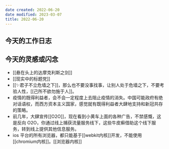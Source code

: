 ```yaml
---
date created: 2022-06-20
date modified: 2023-03-07
title: 2022-06-20
---
```


## 今天的工作日志

## 今天的灵感或闪念

- [[悬在头上的达摩克利斯之剑]]
- [[现实中的标题党]]
- [[✨君子不立危墙之下]]，那么也不要没事找事，让别人处于危墙之下，不要考验人性，[[己所不欲勿施于人]]。
- 疫情的既得利益者，会不会一定程度上去阻止疫情的消失。中国可能政府有绝对话语权，而西方资本主义国家，感觉就有既得利益者大肆地支持和新冠共存的策略。
- 前几年，大肆宣传[[O2O]]，现在看到小黄车上面的各种广告，不禁感慨，这是反向 O2O，你通过线上捕获流量服务线下，这些牛皮癣借助这个线下服务，转到线上提供其他信息服务。
- ios 平台的所有浏览器，都只能基于[[webkit内核]]开发，不能使用[[chromium内核]]。[[浏览器内核]]

